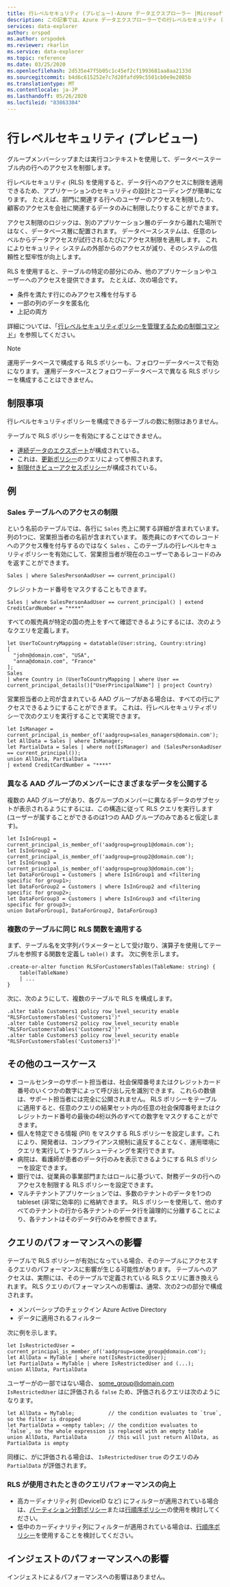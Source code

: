 ```yaml
---
title: 行レベルセキュリティ (プレビュー)-Azure データエクスプローラー |Microsoft Docs
description: この記事では、Azure データエクスプローラーでの行レベルセキュリティ (プレビュー) について説明します。
services: data-explorer
author: orspod
ms.author: orspodek
ms.reviewer: rkarlin
ms.service: data-explorer
ms.topic: reference
ms.date: 03/25/2020
ms.openlocfilehash: 2d535e47f5b05c1c45ef2cf1993681aa8aa2133d
ms.sourcegitcommit: b4d6c615252e7c7d20fafd99c5501cb0e9e2085b
ms.translationtype: MT
ms.contentlocale: ja-JP
ms.lasthandoff: 05/26/2020
ms.locfileid: "83863304"
---
```

# <a name="row-level-security-preview"></a>行レベルセキュリティ (プレビュー)

グループメンバーシップまたは実行コンテキストを使用して、データベーステーブル内の行へのアクセスを制御します。

行レベルセキュリティ (RLS) を使用すると、データ行へのアクセスに制限を適用できるため、アプリケーションのセキュリティの設計とコーディングが簡単になります。 たとえば、部門に関連する行へのユーザーのアクセスを制限したり、顧客のアクセスを会社に関連するデータのみに制限したりすることができます。

アクセス制限のロジックは、別のアプリケーション層のデータから離れた場所ではなく、データベース層に配置されます。 データベースシステムは、任意のレベルからデータアクセスが試行されるたびにアクセス制限を適用します。 これによりセキュリティ システムの外部からのアクセスが減り、そのシステムの信頼性と堅牢性が向上します。

RLS を使用すると、テーブルの特定の部分にのみ、他のアプリケーションやユーザーへのアクセスを提供できます。 たとえば、次の場合です。

* 条件を満たす行にのみアクセス権を付与する
* 一部の列のデータを匿名化
* 上記の両方

詳細については、「[行レベルセキュリティポリシーを管理するための制御コマンド](../management/row-level-security-policy.md)」を参照してください。

> [!Note]
> 運用データベースで構成する RLS ポリシーも、フォロワーデータベースで有効になります。 運用データベースとフォロワーデータベースで異なる RLS ポリシーを構成することはできません。

## <a name="limitations"></a>制限事項

行レベルセキュリティポリシーを構成できるテーブルの数に制限はありません。

テーブルで RLS ポリシーを有効にすることはできません。
* [連続データのエクスポート](../management/data-export/continuous-data-export.md)が構成されている。
* これは、[更新ポリシー](./updatepolicy.md)のクエリによって参照されます。
* [制限付きビューアクセスポリシー](./restrictedviewaccesspolicy.md)が構成されている。

## <a name="examples"></a>例

### <a name="limiting-access-to-sales-table"></a>Sales テーブルへのアクセスの制限

という名前のテーブルでは、各行に `Sales` 売上に関する詳細が含まれています。 列の1つに、営業担当者の名前が含まれています。 販売員にのすべてのレコードへのアクセス権を付与するのではなく `Sales` 、このテーブルの行レベルセキュリティポリシーを有効にして、営業担当者が現在のユーザーであるレコードのみを返すことができます。

```kusto
Sales | where SalesPersonAadUser == current_principal()
```

クレジットカード番号をマスクすることもできます。

```kusto
Sales | where SalesPersonAadUser == current_principal() | extend CreditCardNumber = "****"
```

すべての販売員が特定の国の売上をすべて確認できるようにするには、次のようなクエリを定義します。

```kusto
let UserToCountryMapping = datatable(User:string, Country:string)
[
  "john@domain.com", "USA",
  "anna@domain.com", "France"
];
Sales
| where Country in (UserToCountryMapping | where User == current_principal_details()["UserPrincipalName"] | project Country)
```

営業担当者の上司が含まれている AAD グループがある場合は、すべての行にアクセスできるようにすることができます。 これは、行レベルセキュリティポリシーで次のクエリを実行することで実現できます。

```kusto
let IsManager = current_principal_is_member_of('aadgroup=sales_managers@domain.com');
let AllData = Sales | where IsManager;
let PartialData = Sales | where not(IsManager) and (SalesPersonAadUser == current_principal());
union AllData, PartialData
| extend CreditCardNumber = "****"
```

### <a name="exposing-different-data-to-members-of-different-aad-groups"></a>異なる AAD グループのメンバーにさまざまなデータを公開する

複数の AAD グループがあり、各グループのメンバーに異なるデータのサブセットが表示されるようにするには、この構造に従って RLS クエリを実行します (ユーザーが属することができるのは1つの AAD グループのみであると仮定します)。

```kusto
let IsInGroup1 = current_principal_is_member_of('aadgroup=group1@domain.com');
let IsInGroup2 = current_principal_is_member_of('aadgroup=group2@domain.com');
let IsInGroup3 = current_principal_is_member_of('aadgroup=group3@domain.com');
let DataForGroup1 = Customers | where IsInGroup1 and <filtering specific for group1>;
let DataForGroup2 = Customers | where IsInGroup2 and <filtering specific for group2>;
let DataForGroup3 = Customers | where IsInGroup3 and <filtering specific for group3>;
union DataForGroup1, DataForGroup2, DataForGroup3
```

### <a name="applying-the-same-rls-function-on-multiple-tables"></a>複数のテーブルに同じ RLS 関数を適用する

まず、テーブル名を文字列パラメーターとして受け取り、演算子を使用してテーブルを参照する関数を定義し `table()` ます。 次に例を示します。

```
.create-or-alter function RLSForCustomersTables(TableName: string) {
    table(TableName)
    | ...
}
```

次に、次のようにして、複数のテーブルで RLS を構成します。

```
.alter table Customers1 policy row_level_security enable "RLSForCustomersTables('Customers1')"
.alter table Customers2 policy row_level_security enable "RLSForCustomersTables('Customers2')"
.alter table Customers3 policy row_level_security enable "RLSForCustomersTables('Customers3')"
```

## <a name="more-use-cases"></a>その他のユースケース

* コールセンターのサポート担当者は、社会保障番号またはクレジットカード番号のいくつかの数字によって呼び出し元を識別できます。 これらの数値は、サポート担当者には完全に公開されません。 RLS ポリシーをテーブルに適用すると、任意のクエリの結果セット内の任意の社会保障番号またはクレジットカード番号の最後の4桁以外のすべての数字をマスクすることができます。
* 個人を特定できる情報 (PII) をマスクする RLS ポリシーを設定します。これにより、開発者は、コンプライアンス規制に違反することなく、運用環境にクエリを実行してトラブルシューティングを実行できます。
* 病院は、看護師が患者のデータ行のみを表示できるようにする RLS ポリシーを設定できます。
* 銀行では、従業員の事業部門またはロールに基づいて、財務データの行へのアクセスを制限する RLS ポリシーを設定できます。
* マルチテナントアプリケーションでは、多数のテナントのデータを1つの tableset (非常に効率的) に格納できます。 RLS ポリシーを使用して、他のすべてのテナントの行から各テナントのデータ行を論理的に分離することにより、各テナントはそのデータ行のみを参照できます。

## <a name="performance-impact-on-queries"></a>クエリのパフォーマンスへの影響

テーブルで RLS ポリシーが有効になっている場合、そのテーブルにアクセスするクエリのパフォーマンスに影響が生じる可能性があります。 テーブルへのアクセスは、実際には、そのテーブルで定義されている RLS クエリに置き換えられます。 RLS クエリのパフォーマンスへの影響は、通常、次の2つの部分で構成されます。

* メンバーシップのチェックイン Azure Active Directory
* データに適用されるフィルター

次に例を示します。

```kusto
let IsRestrictedUser = current_principal_is_member_of('aadgroup=some_group@domain.com');
let AllData = MyTable | where not(IsRestrictedUser);
let PartialData = MyTable | where IsRestrictedUser and (...);
union AllData, PartialData
```

ユーザーがの一部ではない場合、 some_group@domain.com `IsRestrictedUser` はに評価される `false` ため、評価されるクエリは次のようになります。

```kusto
let AllData = MyTable;           // the condition evaluates to `true`, so the filter is dropped
let PartialData = <empty table>; // the condition evaluates to `false`, so the whole expression is replaced with an empty table
union AllData, PartialData       // this will just return AllData, as PartialData is empty
```

同様に、がに評価される場合は、 `IsRestrictedUser` `true` のクエリのみ `PartialData` が評価されます。

### <a name="improve-query-performance-when-rls-is-used"></a>RLS が使用されたときのクエリパフォーマンスの向上

* 高カーディナリティ列 (DeviceID など) にフィルターが適用されている場合は、[パーティション分割ポリシー](./partitioningpolicy.md)または[行順序ポリシー](./roworderpolicy.md)の使用を検討してください。
* 低中のカーディナリティ列にフィルターが適用されている場合は、[行順序ポリシー](./roworderpolicy.md)を使用することを検討してください。

## <a name="performance-impact-on-ingestion"></a>インジェストのパフォーマンスへの影響

インジェストによるパフォーマンスへの影響はありません。
